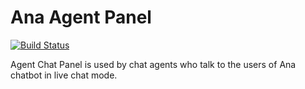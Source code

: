 ﻿# Ana Agent Panel

[![Build Status](https://travis-ci.org/Kitsune-tools/Ana-Agent-Panel.svg?branch=master)](https://travis-ci.org/Kitsune-tools/Ana-Agent-Panel)

Agent Chat Panel is used by chat agents who talk to the users of Ana chatbot in live chat mode.

